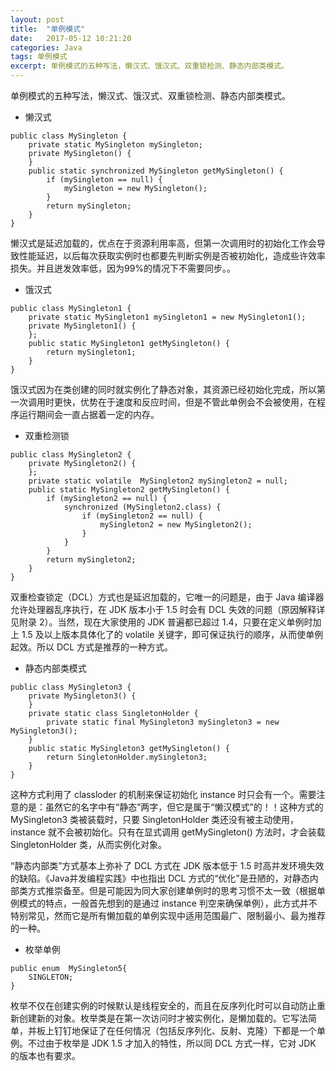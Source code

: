 ```yaml
---
layout: post
title:  "单例模式"
date:   2017-05-12 10:21:20
categories: Java
tags: 单例模式
excerpt: 单例模式的五种写法，懒汉式、饿汉式、双重锁检测、静态内部类模式。
---
```

单例模式的五种写法，懒汉式、饿汉式、双重锁检测、静态内部类模式。
- 懒汉式

```
public class MySingleton {
	private static MySingleton mySingleton;
	private MySingleton() {
	}
	public static synchronized MySingleton getMySingleton() {
		if (mySingleton == null) {
			mySingleton = new MySingleton();
		}
		return mySingleton;
	}
}
```

懒汉式是延迟加载的，优点在于资源利用率高，但第一次调用时的初始化工作会导致性能延迟，以后每次获取实例时也都要先判断实例是否被初始化，造成些许效率损失。并且迸发效率低，因为99%的情况下不需要同步。。
- 饿汉式

```
public class MySingleton1 {
	private static MySingleton1 mySingleton1 = new MySingleton1();
	private MySingleton1() {
	};
	public static MySingleton1 getMySingleton() {
		return mySingleton1;
	}
}
```
饿汉式因为在类创建的同时就实例化了静态对象，其资源已经初始化完成，所以第一次调用时更快，优势在于速度和反应时间，但是不管此单例会不会被使用，在程序运行期间会一直占据着一定的内存。
- 双重检测锁

```
public class MySingleton2 {
	private MySingleton2() {
	};
	private static volatile  MySingleton2 mySingleton2 = null;
	public static MySingleton2 getMySingleton() {
		if (mySingleton2 == null) {
			synchronized (MySingleton2.class) {
				if (mySingleton2 == null) {
					mySingleton2 = new MySingleton2();
				}
			}
		}
		return mySingleton2;
	}
}
```
双重检查锁定（DCL）方式也是延迟加载的，它唯一的问题是，由于 Java 编译器允许处理器乱序执行，在 JDK 版本小于 1.5 时会有 DCL 失效的问题（原因解释详见附录 2）。当然，现在大家使用的 JDK 普遍都已超过 1.4，只要在定义单例时加上 1.5 及以上版本具体化了的 volatile 关键字，即可保证执行的顺序，从而使单例起效。所以 DCL 方式是推荐的一种方式。
- 静态内部类模式

```
public class MySingleton3 {
	private MySingleton3() {
	}
	private static class SingletonHolder {
		private static final MySingleton3 mySingleton3 = new MySingleton3();
	}
	public static MySingleton3 getMySingleton() {
		return SingletonHolder.mySingleton3;
	}
}
```
这种方式利用了 classloder 的机制来保证初始化 instance 时只会有一个。需要注意的是：虽然它的名字中有“静态”两字，但它是属于“懒汉模式”的！！这种方式的 MySingleton3 类被装载时，只要 SingletonHolder 类还没有被主动使用，instance 就不会被初始化。只有在显式调用 getMySingleton() 方法时，才会装载 SingletonHolder 类，从而实例化对象。

“静态内部类”方式基本上弥补了 DCL 方式在 JDK 版本低于 1.5 时高并发环境失效的缺陷。《Java并发编程实践》中也指出 DCL 方式的“优化”是丑陋的，对静态内部类方式推崇备至。但是可能因为同大家创建单例时的思考习惯不太一致（根据单例模式的特点，一般首先想到的是通过 instance 判空来确保单例），此方式并不特别常见，然而它是所有懒加载的单例实现中适用范围最广、限制最小、最为推荐的一种。
- 枚举单例

```
public enum  MySingleton5{
    SINGLETON;
}
```
枚举不仅在创建实例的时候默认是线程安全的，而且在反序列化时可以自动防止重新创建新的对象。枚举类是在第一次访问时才被实例化，是懒加载的。它写法简单，并板上钉钉地保证了在任何情况（包括反序列化、反射、克隆）下都是一个单例。不过由于枚举是 JDK 1.5 才加入的特性，所以同 DCL 方式一样，它对 JDK 的版本也有要求。
